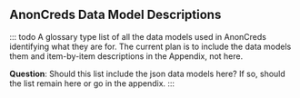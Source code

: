 ## AnonCreds Data Model Descriptions

::: todo
A glossary type list of all the data models used in AnonCreds identifying what they are for. The current plan is to include the data models them and item-by-item descriptions in the Appendix, not here.

**Question**: Should this list include the json data models here?  If so, should the list remain here or go in the appendix.
:::
